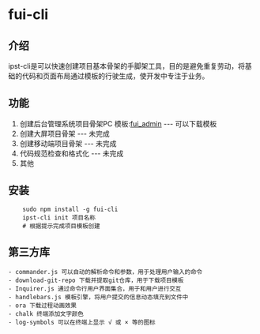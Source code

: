 # fui-cli

## 介绍
ipst-cli是可以快速创建项目基本骨架的手脚架工具，目的是避免重复劳动，将基础的代码和页面布局通过模板的行驶生成，使开发中专注于业务。

## 功能
1. 创建后台管理系统项目骨架PC
    模板:[fui_admin](xxx) --- 可以下载模板
2. 创建大屏项目骨架  --- 未完成
3. 创建移动端项目骨架  --- 未完成
4. 代码规范检查和格式化  --- 未完成
5. 其他

## 安装
```
    sudo npm install -g fui-cli
    ipst-cli init 项目名称
    # 根据提示完成项目模板创建
```
## 第三方库
    - commander.js 可以自动的解析命令和参数，用于处理用户输入的命令
    - download-git-repo 下载并提取git仓库，用于下载项目模板
    - Inquirer.js 通过命令行用户界面集合，用于和用户进行交互
    - handlebars.js 模板引擎，将用户提交的信息动态填充到文件中
    - ora 下载过程动画效果
    - chalk 终端添加文字颜色
    - log-symbols 可以在终端上显示 √ 或 × 等的图标
